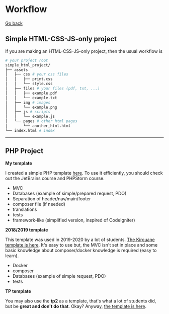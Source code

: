 # Workflow

[Go back](..#starting-your-web-project)

## Simple HTML-CSS-JS-only project

If you are making an HTML-CSS-JS-only project, then the usual workflow is

```bash
# your project root
simple_html_project/
├── assets
│   ├── css # your css files
│   │   ├── print.css
│   │   └── style.css
│   ├── files # your files (pdf, txt, ...)
│   │   ├── example.pdf
│   │   └── example.txt
│   ├── img # images
│   │   └── example.png
│   ├── js # scripts
│   │   └── example.js
│   └── pages # other html pages
│       └── another_html.html
└── index.html # index
````

<hr class="sr">

## PHP Project

**My template**

I created a simple PHP template [here](https://github.com/memorize-code/web-project-template). To use it efficiently, you should check out the JetBrains course and PHPStorm course. 

* MVC
* Databases (example of simple/prepared request, PDO)
* Separation of header/nav/main/footer
* composer file (if needed)
* translations
* tests
* framework-like <span class="tms">(simplified version, inspired of CodeIgniter)</span>

**2018/2019 template**

This template was used in 2019-2020 by a lot of students. [The Kirouane template is here](https://github.com/Kirouane/ensiie-project). It's easy to use but, the MVC isn't set in place and some basic knowledge about composer/docker knowledge is required (easy to learn).

* Docker
* composer
* Databases (example of simple request, PDO)
* tests

**TP template**

You may also use the **tp2** as a template, that's what a lot of students did, but be **great and don't do that**. Okay? Anyway, [the template is here](https://github.com/memorize-code/memorize-references/raw/main/special/web/template-tp.zip).